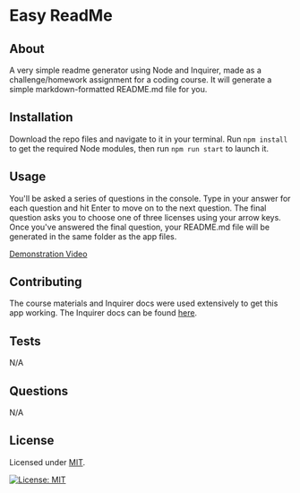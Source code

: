 # Easy ReadMe

## About
A very simple readme generator using Node and Inquirer, made as a challenge/homework assignment for a coding course. It will generate a simple markdown-formatted README.md file for you.

## Installation
Download the repo files and navigate to it in your terminal. Run `npm install` to get the required Node modules, then run `npm run start` to launch it.

## Usage
You'll be asked a series of questions in the console. Type in your answer for each question and hit Enter to move on to the next question. The final question asks you to choose one of three licenses using your arrow keys. Once you've answered the final question, your README.md file will be generated in the same folder as the app files. 

[Demonstration Video](https://drive.google.com/file/d/1XvTKC2dbbOZ8S1LrX4P18QR0qIazY1x-/view)

## Contributing
The course materials and Inquirer docs were used extensively to get this app working. The Inquirer docs can be found [here](https://www.npmjs.com/package/inquirer).

## Tests
N/A

## Questions
N/A

## License

Licensed under [MIT](https://opensource.org/licenses/MIT).

[![License: MIT](https://img.shields.io/badge/License-MIT-yellow.svg)](https://opensource.org/licenses/MIT)
 
